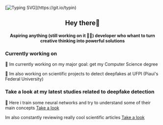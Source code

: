 [![Typing SVG](https://readme-typing-svg.herokuapp.com/?color=191970&size=30&center=true&vCenter=true&width=1000&lines=Hey+There!;Me+chamo+Carlos+Daniel.;Sou+um+entusiasta+de+IA+e+queria+te+mostrar+meus+projetos!)](https://git.io/typin)

<h2 align="center"><strong>Hey there🫡</strong></h2>
<h4 align="center">Aspiring anything (still working on it 😶‍🌫️) developer who whant to turn creative thinking into powerful solutions</h4>
<p></p>
<p></p>
<p></p>
<h3>Currently working on</h3>
<p>🔭 Im currently working on my major goal: get my Computer Science degree</p>
<p>🤖 Im also working on scientific projects to detect deepfakes at UFPI (Piaui's Federal University)</p>
<p></p>
<p></p>
<h3>Take a look at my latest studies related to deepfake detection</h3>
<p>🔬 Here i train some neural networks and try to understand some of their main concepts  <a href=''>Take a look</a></p>
<p>Im also constantly reviewing really cool scientific articles  <a href=''>Take a look</a></p>
